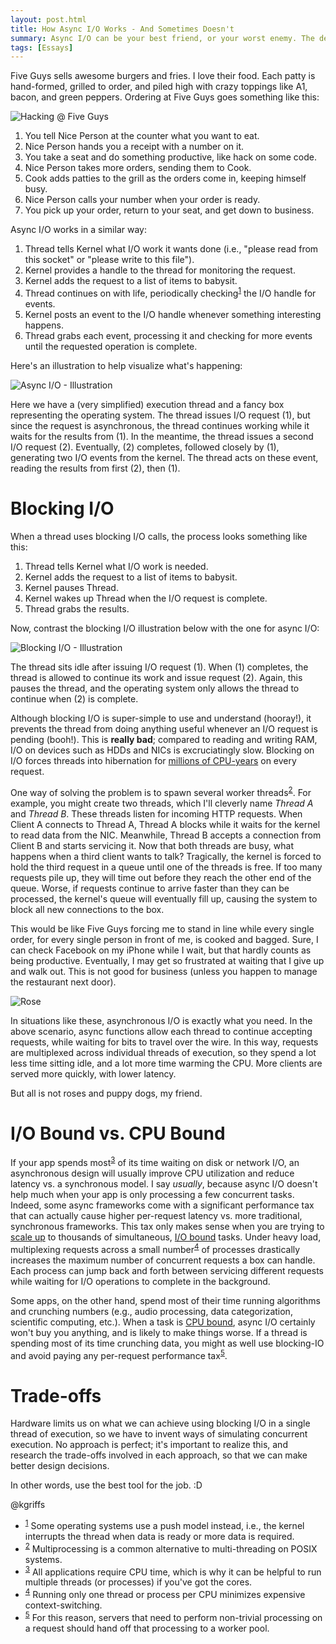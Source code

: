 ```yaml
---
layout: post.html
title: How Async I/O Works - And Sometimes Doesn't
summary: Async I/O can be your best friend, or your worst enemy. The devil's in the details.
tags: [Essays]
---
```


Five Guys sells awesome burgers and fries. I love their food. Each patty is hand-formed, grilled to order, and piled high with crazy toppings like A1, bacon, and green peppers. Ordering at Five Guys goes something like this:

<img src="/assets/images/hacking-table.png" alt="Hacking @ Five Guys" />

1. You tell Nice Person at the counter what you want to eat.
1. Nice Person hands you a receipt with a number on it.
1. You take a seat and do something productive, like hack on some code.
1. Nice Person takes more orders, sending them to Cook.
1. Cook adds patties to the grill as the orders come in, keeping himself busy.
1. Nice Person calls your number when your order is ready.
1. You pick up your order, return to your seat, and get down to business.

Async I/O works in a similar way:

1. Thread tells Kernel what I/O work it wants done (i.e., "please read from this socket" or "please write to this file").
1. Kernel provides a handle to the thread for monitoring the request.
1. Kernel adds the request to a list of items to babysit.
1. Thread continues on with life, periodically checking<sup><a name="id-1" href="#id-1.ftn">1</a></sup> the I/O handle for events.
1. Kernel posts an event to the I/O handle whenever something interesting happens.
1. Thread grabs each event, processing it and checking for more events until the requested operation is complete.

Here's an illustration to help visualize what's happening:

<img class="center" src="/assets/images/async-io.png" alt="Async I/O - Illustration" />

Here we have a (very simplified) execution thread and a fancy box representing the operating system. The thread issues I/O request (1), but since the request is asynchronous, the thread continues working while it waits for the results from (1). In the meantime, the thread issues a second I/O request (2). Eventually, (2) completes, followed closely by (1), generating two I/O events from the kernel. The thread acts on these event, reading the results from first (2), then (1).

# Blocking I/O #

When a thread uses blocking I/O calls, the process looks something like this:

1. Thread tells Kernel what I/O work is needed.
1. Kernel adds the request to a list of items to babysit.
1. Kernel pauses Thread.
1. Kernel wakes up Thread when the I/O request is complete.
1. Thread grabs the results.

Now, contrast the blocking I/O illustration below with the one for async I/O:

<img class="center" src="/assets/images/blocking-io.png" alt="Blocking I/O - Illustration" />

The thread sits idle after issuing I/O request (1). When (1) completes, the thread is allowed to continue its work and issue request (2). Again, this pauses the thread, and the operating system only allows the thread to continue when (2) is complete.

Although blocking I/O is super-simple to use and understand (hooray!), it prevents the thread from doing anything useful whenever an I/O request is pending (booh!). This is **really bad**; compared to reading and writing RAM, I/O on devices such as HDDs and NICs is excruciatingly slow. Blocking on I/O forces threads into hibernation for [millions of CPU-years][io-speed-relative] on every request.

One way of solving the problem is to spawn several worker threads<sup><a name="id-2" href="#id-2.ftn">2</a></sup>. For example, you might create two threads, which I'll cleverly name *Thread A* and *Thread B*. These threads listen for incoming HTTP requests. When Client A connects to Thread A, Thread A blocks while it waits for the kernel to read data from the NIC. Meanwhile, Thread B accepts a connection from Client B and starts servicing it. Now that both threads are busy, what happens when a third client wants to talk? Tragically, the kernel is forced to hold the third request in a queue until one of the threads is free. If too many requests pile up, they will time out before they reach the other end of the queue. Worse, if requests continue to arrive faster than they can be processed, the kernel's queue will eventually fill up, causing the system to block all new connections to the box.

This would be like Five Guys forcing me to stand in line while every single order, for every single person in front of me, is cooked and bagged. Sure, I can check Facebook on my iPhone while I wait, but that hardly counts as being productive. Eventually, I may get so frustrated at waiting that I give up and walk out. This is not good for business (unless you happen to manage the restaurant next door).

<img src="/assets/images/rose.png" alt="Rose" />

In situations like these, asynchronous I/O is exactly what you need. In the above scenario, async functions allow each thread to continue accepting requests, while waiting for bits to travel over the wire. In this way, requests are multiplexed across individual threads of execution, so they spend a lot less time sitting idle, and a lot more time warming the CPU. More clients are served more quickly, with lower latency.

But all is not roses and puppy dogs, my friend.

# I/O Bound vs. CPU Bound #

If your app spends most<sup><a name="id-3" href="#id-3.ftn">3</a></sup> of its time waiting on disk or network I/O, an asynchronous design will usually improve CPU utilization and reduce latency vs. a synchronous model. I say *usually*, because async I/O doesn't help much when your app is only processing a few concurrent tasks. Indeed, some async frameworks come with a significant performance tax that can actually cause higher per-request latency vs. more traditional, synchronous frameworks. This tax only makes sense when you are trying to [scale up][scale] to thousands of simultaneous, [I/O bound][io-bound] tasks. Under heavy load,  multiplexing requests across a small number<sup><a name="id-4" href="#id-4.ftn">4</a></sup> of processes drastically increases the maximum number of concurrent requests a box can handle. Each process can jump back and forth between servicing different requests while waiting for I/O operations to complete in the background.

Some apps, on the other hand, spend most of their time running algorithms and crunching numbers (e.g., audio processing, data categorization, scientific computing, etc.). When a task is [CPU bound][cpu-bound], async I/O certainly won't buy you anything, and is likely to make things worse. If a thread is spending most of its time crunching data, you might as well use blocking-IO and avoid paying any per-request performance tax<sup><a name="id-5" href="#id-5.ftn">5</a></sup>.

# Trade-offs #

Hardware limits us on what we can achieve using blocking I/O in a single thread of execution, so we have to invent ways of simulating concurrent execution. No approach is perfect; it's important to realize this, and research the trade-offs involved in each approach, so that we can make better design decisions.

In other words, use the best tool for the job. :D

@kgriffs

<ul class="footnotes">
  <li>
    <sup><a name="id-1.ftn" href="#id-1">1</a></sup> Some operating systems use a push model instead, i.e., the kernel interrupts the
    thread when data is ready or more data is required.
  </li>
  <li>
    <sup><a name="id-2.ftn" href="#id-2">2</a></sup> Multiprocessing is a common alternative to multi-threading on POSIX systems.
  </li>
  <li>
    <sup><a name="id-3.ftn" href="#id-3">3</a></sup> All applications require CPU time, which is why it can be helpful to run multiple threads (or processes) if you've got the cores.
  </li>
  <li>
    <sup><a name="id-4.ftn" href="#id-4">4</a></sup> Running only one thread or process per CPU minimizes expensive context-switching.
  </li>
  <li>
    <sup><a name="id-5.ftn" href="#id-5">5</a></sup> For this reason, servers that need to perform non-trivial processing on a request should hand off that processing to a worker pool.
  </li>

</ul>

[io-bound]: https://en.wikipedia.org/wiki/I/O_bound "I/O Bound - Definition"
[cpu-bound]: https://en.wikipedia.org/wiki/CPU_bound "CPU Bound - Definition"
[io-speed-relative]: http://i.imgur.com/X1Hi1.gif "I/O Latency - Visualized"
[scale]: /2012/09/06/painless-scaling-in-the-cloud.html "Painless Scaling in the Cloud"
